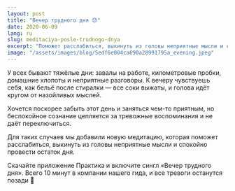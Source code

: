 ```yaml
---
layout: post
title: "Вечер трудного дня 😓"
date: 2020-06-09
lang: ru
slug: meditaciya-posle-trudnogo-dnya
excerpt: "Поможет расслабиться, выкинуть из головы неприятные мысли и спокойно провести остаток тяжёлого дня."
image: "/assets/images/blog/5edf6e004ca690a28991795a_evening.jpeg"
---
```


У всех бывают тяжёлые дни: завалы на работе, километровые пробки, домашние хлопоты и неприятные разговоры. К вечеру чувствуешь себя, как бельё после стиралки — все соки выжаты, и голова идёт кругом от назойливых мыслей.

Хочется поскорее забыть этот день и заняться чем-то приятным, но беспокойное сознание цепляется за тревожные воспоминания и не даёт переключиться.

Для таких случаев мы добавили новую медитацию, которая поможет расслабиться, выкинуть из головы неприятные мысли и спокойно провести остаток дня.

Скачайте приложение Практика и включите сингл «Вечер трудного дня». Всего 10 минут в компании нашего гида, и все тревоги останутся позади 🤗